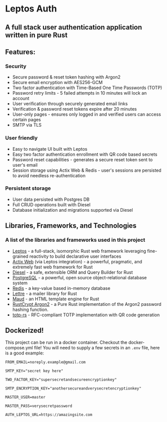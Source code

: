 # Leptos Auth
## A full stack user authentication application written in pure Rust

## Features:
### Security
- Secure password & reset token hashing with Argon2
- Secure email encryption with AES256-GCM
- Two factor authentication with Time-Based One Time Passwords (TOTP)
- Password retry limits - 5 failed attempts in 10 minutes will lock an account
- User verification through securely generated email links
- Verification & password reset tokens expire after 20 minutes
- User-only pages - ensures only logged in and verified users can access certain pages
- SMTP via TLS

### User friendly
- Easy to navigate UI built with Leptos
- Easy two factor authentication enrollment with QR code based secrets
- Password reset capabilities - generates a secure reset token sent to user's email
- Session storage using Actix Web & Redis - user's sessions are persisted to avoid needless re-authentication

### Persistent storage
- User data persisted with Postgres DB
- Full CRUD operations built with Diesel
- Database initialization and migrations supported via Diesel

## Libraries, Frameworks, and Technologies
### A list of the libraries and frameworks used in this project
- [Leptos](https://github.com/leptos-rs/leptos) - a full-stack, isomorphic Rust web framework leveraging fine-grained reactivity to build declarative user interfaces
- [Actix Web](https://github.com/actix/actix-web) (via Leptos integration) - a powerful, pragmatic, and extremely fast web framework for Rust
- [Diesel](https://github.com/diesel-rs/diesel) - a safe, extensible ORM and Query Builder for Rust
- [PostgreSQL](https://www.postgresql.org/) - a powerful, open source object-relational database system 
- [Redis](https://github.com/redis/redis) - a key-value based in-memory database
- [Lettre](https://github.com/lettre/lettre) - a mailer library for Rust
- [Maud](https://github.com/lambda-fairy/maud) - an HTML template engine for Rust
- [RustCrypt Argon2](https://docs.rs/argon2/latest/argon2/) - a Pure Rust implementation of the Argon2 password hashing function.
- [totp-rs](https://github.com/constantoine/totp-rs) - RFC-compliant TOTP implementation with QR code generation


## Dockerized!

This project can be run in a docker container. Checkout the docker-compose.yml file! You will need to supply a few secrets in an `.env` file, here is a good example:
```
FROM_EMAIL=noreply.example@gmail.com

SMTP_KEY="secret key here"

TWO_FACTOR_KEY="supersecretandsecureencryptionkey"

SMTP_ENCRYPTION_KEY="anothersecureandverysecretencryptionkey"

MASTER_USER=master

MASTER_PASS=verysecretpassword

AUTH_LEPTOS_URL=https://amazingsite.com
```
